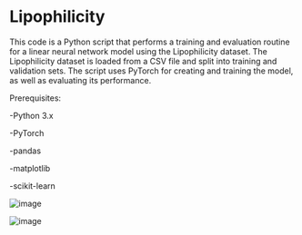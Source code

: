 # Lipophilicity

This code is a Python script that performs a training and evaluation routine for a linear neural network model using the Lipophilicity dataset. The Lipophilicity dataset is loaded from a CSV file and split into training and validation sets. The script uses PyTorch for creating and training the model, as well as evaluating its performance.

Prerequisites:

-Python 3.x

-PyTorch

-pandas

-matplotlib

-scikit-learn

![image](https://github.com/danielgarzonotero/Lipophilicity/assets/122416545/d2487f09-c81f-40f9-850a-86a196a766dd)

![image](https://github.com/danielgarzonotero/Lipophilicity/assets/122416545/50c041aa-07fc-4a41-86bb-04eb66d3d015)




